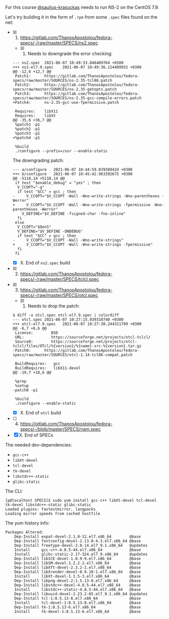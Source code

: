 For this course [@saulius-krasuckas](saulius-krasuckas) needs to run NS-2 on the CentOS 7.9.

Let's try building it in the form of `.rpm` from some `.spec` files found on the net:

- [x] 1. https://gitlab.com/ThanosApostolou/fedora-specs/-/raw/master/SPECS/ns2.spec
  - [x] 1. Needs to downgrade the error checking:
  ```
  --- ns2.spec	2021-06-07 10:49:33.846409764 +0300
  +++ ns2-el7.9.spec	2021-06-07 10:49:36.114409932 +0300
  @@ -12,6 +12,7 @@
   Patch1:		https://gitlab.com/ThanosApostolou/fedora-specs/raw/master/SOURCES/ns-2.35-tcl86.patch
   Patch2:		https://gitlab.com/ThanosApostolou/fedora-specs/raw/master/SOURCES/ns-2.35-getopts.patch
   Patch3:		https://gitlab.com/ThanosApostolou/fedora-specs/raw/master/SOURCES/ns-2.35-gcc-compile-errors.patch
  +Patch4:		ns-2.35-gcc-use-fpermissive.patch

   Requires:	libX11
   Requires:	libXt
  @@ -35,6 +36,7 @@
   %patch1 -p1
   %patch2 -p1
   %patch3 -p1
  +%patch4 -p1

   %build
   ./configure --prefix=/usr --enable-static
  ```
  The downgrading patch:
  ```
  --- a/configure	2021-06-07 10:44:59.039389424 +0300
  +++ b/configure	2021-06-07 10:45:42.963392675 +0300
  @@ -5118,14 +5118,14 @@
   if test "$enable_debug" = "yes" ; then
    V_CCOPT="-g"
    if test "$CC" = gcc ; then
  -		V_CCOPT="$V_CCOPT -Wall -Wno-write-strings -Wno-parentheses -Werror"
  +		V_CCOPT="$V_CCOPT -Wall -Wno-write-strings -fpermissive -Wno-parentheses -Werror"
      V_DEFINE="$V_DEFINE -fsigned-char -fno-inline"
    fi
   else
    V_CCOPT="$OonS"
    V_DEFINE="$V_DEFINE -DNDEBUG"
    if test "$CC" = gcc ; then
  -		V_CCOPT="$V_CCOPT -Wall -Wno-write-strings"
  +		V_CCOPT="$V_CCOPT -Wall -Wno-write-strings -fpermissive"
    fi
   fi

  ```
  - [x] X. End of `ns2.spec` build
- [x] 2. https://gitlab.com/ThanosApostolou/fedora-specs/-/raw/master/SPECS/tclcl.spec
- [x] 3. https://gitlab.com/ThanosApostolou/fedora-specs/-/raw/master/SPECS/otcl.spec
  - [x] 1. Needs to drop the patch: 
  ```
  $ diff -u otcl.spec otcl-el7.9.spec | colordiff 
  --- otcl.spec	2021-06-07 10:27:15.939310740 +0300
  +++ otcl-el7.9.spec	2021-06-07 10:27:30.244311799 +0300
  @@ -6,7 +6,6 @@
   License:        BSD
   URL:            https://sourceforge.net/projects/otcl-tclcl/
   Source0:        https://sourceforge.net/projects/otcl-tclcl/files/OTcl/%{version}/%{name}-src-%{version}.tar.gz
  -Patch0:		https://gitlab.com/ThanosApostolou/fedora-specs/raw/master/SOURCES/otcl-1.14-tcl86-compat.patch

   BuildRequires:	gcc
   BuildRequires:	libX11-devel
  @@ -19,7 +18,6 @@

   %prep
   %setup
  -patch0 -p1

   %build
   ./configure --enable-static
  ```
  - [x] X. End of `otcl` build
- [ ] 4. https://gitlab.com/ThanosApostolou/fedora-specs/-/blob/master/SPECS/nam.spec
- [x] X. End of SPECs

The needed dev-dependencies:
- `gcc-c++`
- `libXt-devel`
- `tcl-devel`
- `tk-devel`
- `libstdc++-static`
- `glibc-static`

The CLI:
```
[p@localhost SPECS]$ sudo yum install gcc-c++ libXt-devel tcl-devel tk-devel libstdc++-static glibc-static
Loaded plugins: fastestmirror, langpacks
Loading mirror speeds from cached hostfile
```

The yum history info:
```
Packages Altered:
    Dep-Install expat-devel-2.1.0-12.el7.x86_64        @base
    Dep-Install fontconfig-devel-2.13.0-4.3.el7.x86_64 @base
    Dep-Install freetype-devel-2.8-14.el7_9.1.x86_64   @updates
    Install     gcc-c++-4.8.5-44.el7.x86_64            @base
    Install     glibc-static-2.17-324.el7_9.x86_64     @updates
    Dep-Install libICE-devel-1.0.9-9.el7.x86_64        @base
    Dep-Install libSM-devel-1.2.2-2.el7.x86_64         @base
    Dep-Install libXft-devel-2.3.2-2.el7.x86_64        @base
    Dep-Install libXrender-devel-0.9.10-1.el7.x86_64   @base
    Install     libXt-devel-1.1.5-3.el7.x86_64         @base
    Dep-Install libpng-devel-2:1.5.13-8.el7.x86_64     @base
    Dep-Install libstdc++-devel-4.8.5-44.el7.x86_64    @base
    Install     libstdc++-static-4.8.5-44.el7.x86_64   @base
    Dep-Install libuuid-devel-2.23.2-65.el7_9.1.x86_64 @updates
    Dep-Install tcl-1:8.5.13-8.el7.x86_64              @base
    Install     tcl-devel-1:8.5.13-8.el7.x86_64        @base
    Dep-Install tk-1:8.5.13-6.el7.x86_64               @base
    Install     tk-devel-1:8.5.13-6.el7.x86_64         @base
```
